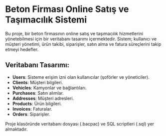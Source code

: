 # Beton Firması Online Satış ve Taşımacılık Sistemi

Bu proje, bir beton firmasının online satış ve taşımacılık hizmetlerini yönetebilmesi için bir veritabanı tasarımı içermektedir. Sistem; kullanıcı ve müşteri yönetimi, ürün takibi, siparişler, satın alma ve fatura süreçlerini takip etmeyi hedefler.

## Veritabanı Tasarımı:
- **Users**: Sisteme erişim izni olan kullanıcılar (şoförler ve yöneticiler).
- **Clients**: Müşteri bilgileri.
- **Vehicles**: Kamyonlar ve bağlantıları.
- **Purchases**: Satın alımlar.
- **Addresses**: Müşteri adresleri.
- **Products**: Ürün bilgileri.
- **Invoices**: Faturalar.
- **Orders**: Siparişler.

Proje klasöründe veritabanı dosyası (.bacpac) ve SQL scriptleri (.sql) yer almaktadır.
